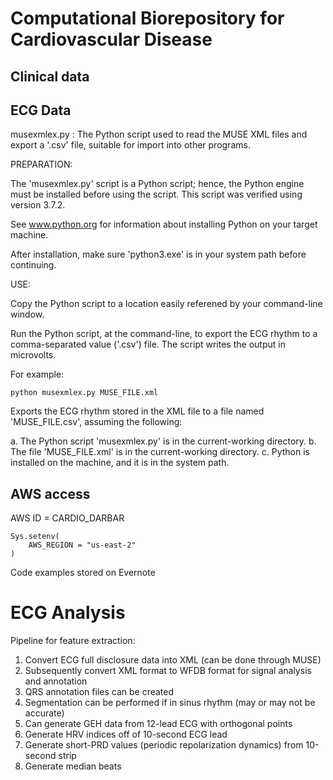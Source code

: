 # Computational Biorepository for Cardiovascular Disease

## Clinical data

## ECG Data

musexmlex.py : The Python script used to read the MUSE XML files and export a '.csv' file, suitable for import into other programs.

PREPARATION:

The 'musexmlex.py' script is a Python script; hence, the Python engine must be installed before using the script. This script was verified using version 3.7.2.

See www.python.org for information about installing Python on your target machine.

After installation, make sure 'python3.exe' is in your system path before continuing.

USE:

Copy the Python script to a location easily referened by your command-line window.

Run the Python script, at the command-line, to export the ECG rhythm to a comma-separated value ('.csv') file. The script writes the output in microvolts.

For example:

`python musexmlex.py MUSE_FILE.xml`

Exports the ECG rhythm stored in the XML file to a file named 'MUSE_FILE.csv', assuming the following:

a. The Python script 'musexmlex.py' is in the current-working directory.
b. The file 'MUSE_FILE.xml' is in the current-working directory.
c. Python is installed on the machine, and it is in the system path.

## AWS access

AWS ID = CARDIO_DARBAR

```
Sys.setenv(
	AWS_REGION = "us-east-2"
)
```

Code examples stored on Evernote

# ECG Analysis

Pipeline for feature extraction:

1. Convert ECG full disclosure data into XML (can be done through MUSE)
1. Subsequently convert XML format to WFDB format for signal analysis and annotation
1. QRS annotation files can be created
1. Segmentation can be performed if in sinus rhythm (may or may not be accurate)
1. Can generate GEH data from 12-lead ECG with orthogonal points
1. Generate HRV indices off of 10-second ECG lead
1. Generate short-PRD values (periodic repolarization dynamics) from 10-second strip
1. Generate median beats

